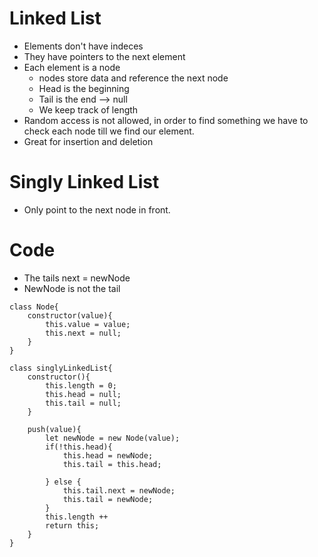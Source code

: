 # Linked List
- Elements don't have indeces
- They have pointers to the next element
- Each element is a node
    - nodes store data and reference the next node
    - Head is the beginning 
    - Tail is the end --> null
    - We keep track of length
- Random access is not allowed, in order to find something we have to check each node till we find our element.
- Great for insertion and deletion

# Singly Linked List
- Only point to the next node in front.

# Code
- The tails next = newNode
- NewNode is not the tail
```
class Node{
    constructor(value){
        this.value = value;
        this.next = null;
    }
}

class singlyLinkedList{
    constructor(){
        this.length = 0;
        this.head = null;
        this.tail = null;
    }

    push(value){
        let newNode = new Node(value);
        if(!this.head){
            this.head = newNode;
            this.tail = this.head;

        } else {
            this.tail.next = newNode;
            this.tail = newNode;
        }
        this.length ++
        return this;
    }
}

```